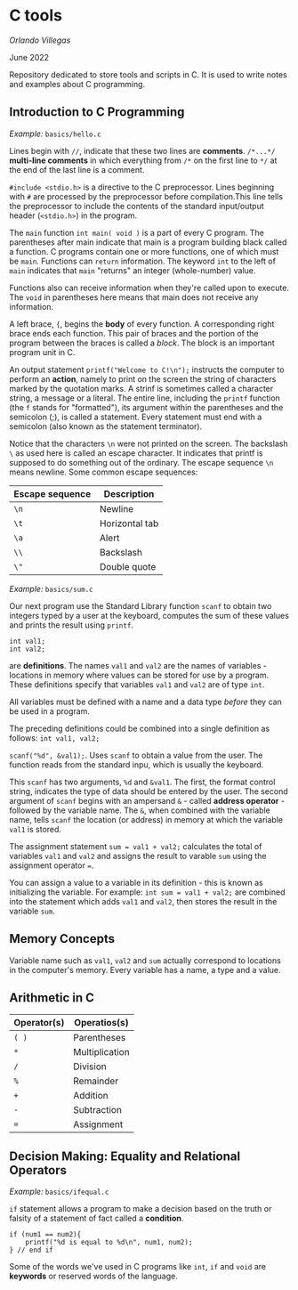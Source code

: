 # C tools

*Orlando Villegas*

June 2022

Repository dedicated to store tools and scripts in C. It is used to write notes and examples about C programming.

## Introduction to C Programming

*Example:* `basics/hello.c`

Lines begin with `//`, indicate that these two lines are **comments**. `/*...*/` **multi-line comments** in which everything from `/*` on the first line to `*/` at the end of the last line is a comment.

`#include <stdio.h>` is a directive to the C preprocessor. Lines beginning with `#` are processed by the preprocessor before compilation.This line tells the preprocessor to include the contents of the standard input/output header (`<stdio.h>`) in the program.

The `main` function `int main( void )` is a part of every C program. The parentheses after main indicate that main is a program building black called a function. C programs contain one or more functions, one of which must be `main`.  Functions can `return` information. The keyword `int` to the left of `main` indicates that `main` "returns" an integer (whole-number) value.

Functions also can receive information when they're called upon to execute. The `void` in parentheses here means that main does not receive any information.

A left brace, `{`, begins the **body** of every function. A corresponding right brace ends each function. This pair of braces and the portion of the program between the braces is called a *block*. The block is an important program unit in C.

An output statement `printf("Welcome to C!\n");` instructs the computer to perform an **action**, namely to print on the screen the string of characters marked by the quotation marks. A strinf is sometimes called a character string, a message or a literal. The entire line, including the `printf` function (the `f` stands for "formatted"), its argument within the parentheses and the semicolon (;), is called a statement. Every statement must end with a semicolon (also known as the statement terminator).

Notice that the characters `\n` were not printed on the screen. The backslash `\` as used here is called an escape character. It indicates that printf is supposed to do something out of the ordinary. The escape sequence `\n` means newline. Some common escape sequences:

| Escape sequence | Description    |
|-----------------|----------------|
| `\n`            | Newline        |
| `\t`            | Horizontal tab |
| `\a`            | Alert          |
| `\\`            | Backslash      |
| `\"`            | Double quote   |


*Example:* `basics/sum.c`

Our next program use the Standard Library function `scanf` to obtain two integers typed by a user at the keyboard, computes the sum of these values and prints the result using `printf`.

    int val1;
    int val2;
are **definitions**. The names `val1` and `val2` are the names of variables - locations in memory where values can be stored for use by a program. These definitions specify that variables `val1` and `val2` are of type `int`.

All variables must be defined with a name and a data type *before* they can be used in a program.

The preceding definitions could be combined into a single definition as follows: `int val1, val2;`

`scanf("%d", &val1);`. Uses `scanf` to obtain a value from the user. The function reads from the standard inpu, which is usually the keyboard.

This `scanf` has two arguments, `%d` and `&val1`. The first, the format control string, indicates the type of data should be entered by the user. The second argument of `scanf` begins with an ampersand `&` - called **address operator** - followed by the variable name. The `&`, when combined with the variable name, tells `scanf` the location (or address) in memory at which the variable `val1` is stored.

The assignment statement `sum = val1 + val2;` calculates the total of variables `val1` and `val2` and assigns the result to varable `sum` using the assignment operator `=`.

You can assign a value to a variable in its definition - this is known as initializing the variable. For example: `int sum = val1 + val2;` are combined into the statement which adds `val1` and `val2`, then stores the result in the variable `sum`.

## Memory Concepts

Variable name such as `val1`, `val2` and `sum` actually correspond to locations in the computer's memory. Every variable has a name, a type and a value.

## Arithmetic in C

| Operator(s) | Operatios(s)   |
|-------------|----------------|
| `( )`       | Parentheses    |
| `*`         | Multiplication |
| `/`         | Division       |
| `%`         | Remainder      |
| `+`         | Addition       |
| `-`         | Subtraction    |
| `=`         | Assignment     |


## Decision Making: Equality and Relational Operators

*Example:* `basics/ifequal.c`

`if` statement allows a program to make a decision based on the truth or falsity of a statement of fact called a **condition**.

    if (num1 == num2){
        printf("%d is equal to %d\n", num1, num2);
    } // end if

Some of the words we've used in C programs like `int`, `if` and `void` are **keywords** or reserved words of the language.

## 